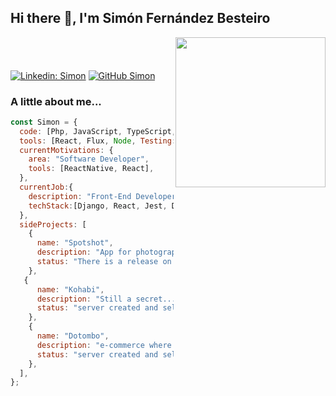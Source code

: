 <div>
<h2> Hi there 👋, I'm Simón Fernández Besteiro</h2>

<img align='right' src="https://encrypted-tbn0.gstatic.com/images?q=tbn%3AANd9GcT4GHoKlZ1-EcvqSLKqzF6P1C9jIfeaNiSfPA&usqp=CAU" width="240" >
<h3 align="center"</h3>

#
</br>


[![Linkedin: Simon](https://img.shields.io/badge/-Simon-blue?style=flat-square&logo=Linkedin&logoColor=white&link=https://www.linkedin.com/in/simon-fern%C3%A1ndez-besteiro/)](https://www.linkedin.com/in/simon-fern%C3%A1ndez-besteiro/)
[![GitHub Simon](https://img.shields.io/github/followers/simonbesteiro?label=follow&style=social)](https://github.com/simonbesteiro)

### A little about me...

```javascript
const Simon = {
  code: [Php, JavaScript, TypeScript, HTML, CSS, SQL, MongoDB],
  tools: [React, Flux, Node, Testing:{frontend:[Jasmine, Jest],backend:[Mocha, Chai, Sinon]}, Express],
  currentMotivations: {
    area: "Software Developer",
    tools: [ReactNative, React],
  },
  currentJob:{
    description: "Front-End Developer at Kave <Tech> / Kave Home",
    techStack:[Django, React, Jest, Docker, Kubernetes, Jenkins, Github Actions],
  },
  sideProjects: [
    {
      name: "Spotshot",
      description: "App for photographer so they can find easily nearspots",
      status: "There is a release on my repos feel free to have a look and suggest changes",
    },
   {
      name: "Kohabi",
      description: "Still a secret... 🤫",
      status: "server created and self manteined by myself and develop first iteration, soon you wil have it",
    },
    {
      name: "Dotombo",
      description: "e-commerce where we sell 🤫🤫🤫🤫🤫",
      status: "server created and self-manteined by myself, defining branch and views mockups",
    },
  ],
};
```



